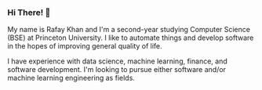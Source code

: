 ### Hi There! 👋

My name is Rafay Khan and I'm a second-year studying Computer Science (BSE) at Princeton University. I like to automate things and develop software in the hopes of improving general quality of life.

I have experience with data science, machine learning, finance, and software development. I'm looking to pursue either software and/or machine learning engineering as fields.
